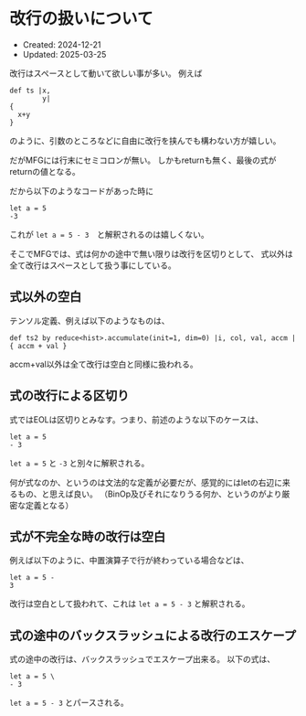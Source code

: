 # 改行の扱いについて

- Created: 2024-12-21
- Updated: 2025-03-25

改行はスペースとして動いて欲しい事が多い。
例えば

```
def ts |x,
        y|
{
  x+y
}
```

のように、引数のところなどに自由に改行を挟んでも構わない方が嬉しい。

だがMFGには行末にセミコロンが無い。
しかもreturnも無く、最後の式がreturnの値となる。

だから以下のようなコードがあった時に

```
let a = 5
-3
```

これが `let a = 5 - 3`　と解釈されるのは嬉しくない。

そこでMFGでは、式は何かの途中で無い限りは改行を区切りとして、
式以外は全て改行はスペースとして扱う事にしている。

## 式以外の空白

テンソル定義、例えば以下のようなものは、

```
def ts2 by reduce<hist>.accumulate(init=1, dim=0) |i, col, val, accm | { accm + val }
```

accm+val以外は全て改行は空白と同様に扱われる。

## 式の改行による区切り

式ではEOLは区切りとみなす。つまり、前述のような以下のケースは、

```
let a = 5
- 3
```

`let a = 5` と `-3` と別々に解釈される。

何が式なのか、というのは文法的な定義が必要だが、感覚的にはletの右辺に来るもの、と思えば良い。
（BinOp及びそれになりうる何か、というのがより厳密な定義となる）

## 式が不完全な時の改行は空白

例えば以下のように、中置演算子で行が終わっている場合などは、

```
let a = 5 -
3
```

改行は空白として扱われて、これは `let a = 5 - 3` と解釈される。

## 式の途中のバックスラッシュによる改行のエスケープ

式の途中の改行は、バックスラッシュでエスケープ出来る。
以下の式は、

```
let a = 5 \
- 3
```

`let a = 5 - 3` とパースされる。
